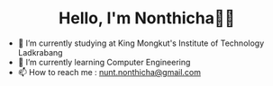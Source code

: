 <h1 align="center">Hello, I'm Nonthicha👋😄</h1>

* 🔭 I’m currently studying at King Mongkut's Institute of Technology Ladkrabang
* 🌱 I’m currently learning Computer Engineering
* 📫 How to reach me : nunt.nonthicha@gmail.com
<!--
**NuntNonthicha/NuntNonthicha** is a ✨ _special_ ✨ repository because its `README.md` (this file) appears on your GitHub profile.

Here are some ideas to get you started:

- 🔭 I’m currently working on ...
- 🌱 I’m currently learning ...
- 👯 I’m looking to collaborate on ...
- 🤔 I’m looking for help with ...
- 💬 Ask me about ...
- 📫 How to reach me: ...
- 😄 Pronouns: ...
- ⚡ Fun fact: ...
-->
